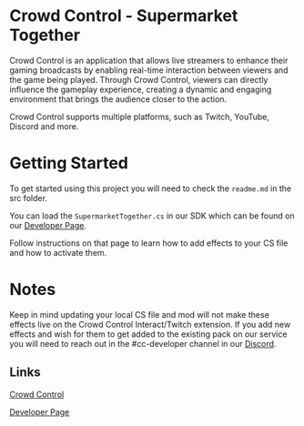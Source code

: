 # Crowd Control - Supermarket Together

Crowd Control is an application that allows live streamers to enhance their gaming broadcasts by enabling real-time interaction between viewers and the game being played. Through Crowd Control, viewers can directly influence the gameplay experience, creating a dynamic and engaging environment that brings the audience closer to the action.

Crowd Control supports multiple platforms, such as Twitch, YouTube, Discord and more.

# Getting Started

To get started using this project you will need to check the ``readme.md`` in the src folder.

You can load the ``SupermarketTogether.cs`` in our SDK which can be found on our [Developer Page](https://developer.crowdcontrol.live/sdk/).

Follow instructions on that page to learn how to add effects to your CS file and how to activate them.

# Notes

Keep in mind updating your local CS file and mod will not make these effects live on the Crowd Control Interact/Twitch extension. If you add new effects and wish for them to get added to the existing pack on our service you will need to reach out in the #cc-developer channel in our [Discord](https://warp.world/discord).


## Links
[Crowd Control](https://crowdcontrol.live)

[Developer Page](https://developer.crowdcontrol.live/)
